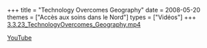 +++
title = "Technology Overcomes Geography"
date = 2008-05-20
themes = ["Accès aux soins dans le Nord"]
types = ["Vidéos"]
+++
[3.3.23\_TechnologyOvercomes\_Geography.mp4](/files/3.3.23_TechnologyOvercomes_Geography.mp4)

[YouTube](https://www.youtube.com/watch?v=IXWjzoQ7X5c)

